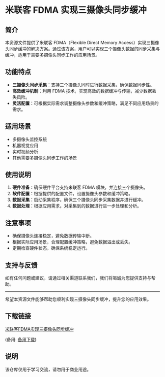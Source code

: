 # 米联客 FDMA 实现三摄像头同步缓冲

## 简介
本资源文件提供了米联客 FDMA（Flexible Direct Memory Access）实现三摄像头同步缓冲的解决方案。通过该方案，用户可以实现三个摄像头数据的同步采集与缓冲，适用于需要多摄像头同步工作的应用场景。

## 功能特点
- **三摄像头同步采集**：支持三个摄像头同时进行数据采集，确保数据同步性。
- **高效缓冲机制**：利用 FDMA 技术，实现高效的数据缓冲与传输，减少数据丢失风险。
- **灵活配置**：可根据实际需求调整摄像头参数和缓冲策略，满足不同应用场景的需求。

## 适用场景
- 多摄像头监控系统
- 机器视觉应用
- 实时视频分析
- 其他需要多摄像头同步工作的场景

## 使用说明
1. **硬件准备**：确保硬件平台支持米联客 FDMA 模块，并连接三个摄像头。
2. **软件配置**：根据提供的配置文件，设置摄像头参数和缓冲策略。
3. **数据采集**：启动采集程序，确保三个摄像头同步采集数据并进行缓冲。
4. **数据处理**：根据应用需求，对采集到的数据进行进一步处理和分析。

## 注意事项
- 确保摄像头连接稳定，避免数据传输中断。
- 根据实际应用场景，合理配置缓冲策略，避免数据溢出或丢失。
- 定期检查硬件状态，确保系统稳定运行。

## 支持与反馈
如有任何问题或建议，请通过相关渠道联系我们，我们将竭诚为您提供支持与帮助。

---

希望本资源文件能够帮助您顺利实现三摄像头同步缓冲，提升您的应用效果。

## 下载链接
[米联客FDMA实现三摄像头同步缓冲](https://pan.quark.cn/s/3c472db83145) 

(备用: [备用下载](https://pan.baidu.com/s/1YYOeofirPLgoRIxYj87IUA?pwd=1234))

## 说明

该仓库仅用于学习交流，请勿用于商业用途。
